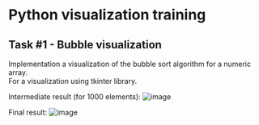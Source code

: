 # Python visualization training

## Task #1 - Bubble visualization
Implementation a visualization of the bubble sort algorithm for a numeric array.  
For a visualization using tkinter library.

Intermediate result (for 1000 elements):
![image](https://user-images.githubusercontent.com/36714810/163472508-4ae63e8f-77a6-4677-ba52-ffc7d0493b1d.png)

Final result:
![image](https://user-images.githubusercontent.com/36714810/163472909-703cd019-ae27-4261-b2fd-4c7b8523c731.png)
